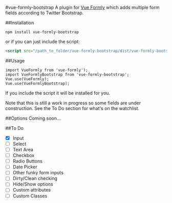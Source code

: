 #vue-formly-bootstrap
A plugin for [Vue Formly](https://github.com/matt-sanders/vue-formly) which adds multiple form fields according to Twitter Bootstrap.

##Installation
```
npm install vue-formly-bootstrap
```
or if you can just include the script:
```html
<script src="/path_to_folder/vue-formly-bootstrap/dist/vue-formly-bootstrap.js"></script>
```

##Usage
```
import VueFormly from 'vue-formly');
import VueFormlyBootstrap from 'vue-formly-bootstrap';
Vue.use(VueFormly);
Vue.use(VueFormlyBootstrap);
```
If you include the script it will be installed for you.

Note that this is still a work in progress so some fields are under construction. See the To Do section for what's on the watchlist.

##Options
Coming soon...

##To Do
* [x] Input
* [ ] Select
* [ ] Text Area
* [ ] Checkbox
* [ ] Radio Buttons
* [ ] Date Picker
* [ ] Other funky form inputs
* [ ] Dirty/Clean checking
* [ ] Hide/Show options
* [ ] Custom attributes
* [ ] Custom Classes